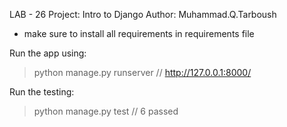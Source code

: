 LAB - 26
Project: Intro to Django
Author: Muhammad.Q.Tarboush

* make sure to install all requirements in requirements file

Run the app using: 
> python manage.py runserver    //  http://127.0.0.1:8000/

Run the testing:
> python manage.py test    //  6 passed 